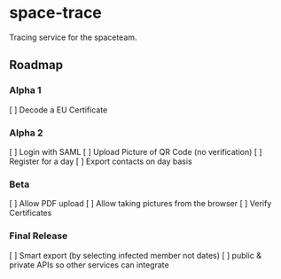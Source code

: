 # space-trace

Tracing service for the spaceteam.

## Roadmap

### Alpha 1

[ ] Decode a EU Certificate

### Alpha 2

[ ] Login with SAML
[ ] Upload Picture of QR Code (no verification)
[ ] Register for a day
[ ] Export contacts on day basis

### Beta

[ ] Allow PDF upload
[ ] Allow taking pictures from the browser
[ ] Verify Certificates

### Final Release

[ ] Smart export (by selecting infected member not dates)
[ ] public & private APIs so other services can integrate
